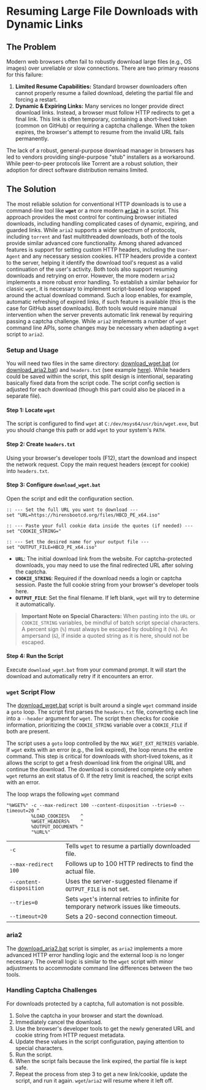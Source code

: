 # Resuming Large File Downloads with Dynamic Links

## The Problem

Modern web browsers often fail to robustly download large files (e.g., OS images) over unreliable or slow connections. There are two primary reasons for this failure:

1. **Limited Resume Capabilities:** Standard browser downloaders often cannot properly resume a failed download, deleting the partial file and forcing a restart.
2. **Dynamic & Expiring Links:** Many services no longer provide direct download links. Instead, a browser must follow HTTP redirects to get a final link. This link is often temporary, containing a short-lived token (common on GitHub) or requiring a captcha challenge. When the token expires, the browser's attempt to resume from the invalid URL fails permanently.

The lack of a robust, general-purpose download manager in browsers has led to vendors providing single-purpose "stub" installers as a workaround. While peer-to-peer protocols like Torrent are a robust solution, their adoption for direct software distribution remains limited.

## The Solution

The most reliable solution for conventional HTTP downloads is to use a command-line tool like **`wget`** or a more modern [**`aria2`**](https://github.com/aria2/aria2/) in a script. This approach provides the most control for continuing browser initiated downloads, including handling complicated cases of dynamic, expiring, and guarded links. While `aria2` supports a wider spectrum of protocols, including `torrent` and fast multithreaded downloads, both of the tools provide similar advanced core functionality. Among shared advanced features is support for setting custom HTTP headers, including the `User-Agent` and any necessary session cookies. HTTP headers provide a context to the server, helping it identify the download tool's request as a valid continuation of the user's activity. Both tools also support resuming downloads and retrying on error. However, the more modern `aria2` implements a more robust error handling. To establish a similar behavior for classic `wget`, it is necessary to implement script-based loop wrapped around the actual download command. Such a loop enables, for example, automatic refreshing of expired links, if such feature is available (this is the case for GitHub asset downloads). Both tools would require manual intervention when the server prevents automatic link renewal by requiring passing a captcha challenge. While `aria2` implements a number of `wget` command line APIs, some changes may be necessary when adapting a `wget` script to `aria2`.

### Setup and Usage

You will need two files in the same directory: [download_wget.bat](https://github.com/pchemguy/Field-Notes/blob/main/01-improving-large-file-downloads/download_wget.bat) (or [download_aria2.bat](https://github.com/pchemguy/Field-Notes/blob/main/01-improving-large-file-downloads/download_aria2.bat)) and `headers.txt` (see example [here](https://github.com/pchemguy/Field-Notes/blob/main/01-improving-large-file-downloads/headers.txt)). While headers could be saved within the script, this split design is intentional, separating basically fixed data from the script code. The script config section is adjusted for each download (though this part could also be placed in a separate file).

#### Step 1: Locate `wget`

The script is configured to find `wget` at `C:/dev/msys64/usr/bin/wget.exe`, but you should change this path or add `wget` to your system's `PATH`.

#### Step 2: Create `headers.txt`

Using your browser's developer tools (F12), start the download and inspect the network request. Copy the main request headers (except for cookie) into `headers.txt`.

#### Step 3: Configure `download_wget.bat`

Open the script and edit the configuration section.

```
:: --- Set the full URL you want to download ---
set "URL=https://hirensbootcd.org/files/HBCD_PE_x64.iso"

:: --- Paste your full cookie data inside the quotes (if needed) ---
set "COOKIE_STRING="

:: --- Set the desired name for your output file ---
set "OUTPUT_FILE=HBCD_PE_x64.iso"
```

- **`URL`**: The initial download link from the website. For captcha-protected downloads, you may need to use the final redirected URL after solving the captcha.    
- **`COOKIE_STRING`**: Required if the download needs a login or captcha session. Paste the full cookie string from your browser's developer tools here.
- **`OUTPUT_FILE`**: Set the final filename. If left blank, `wget` will try to determine it automatically.

> **Important Note on Special Characters:** When pasting into the `URL` or `COOKIE_STRING` variables, be mindful of batch script special characters. A percent sign (`%`) must always be escaped by doubling it (`%%`). An ampersand (`&`), if inside a quoted string as it is here, should not be escaped.

#### Step 4: Run the Script

Execute `download_wget.bat` from your command prompt. It will start the download and automatically retry if it encounters an error.

### `wget` Script Flow

The [download_wget.bat](https://github.com/pchemguy/Field-Notes/blob/main/01-improving-large-file-downloads/download_wget.bat) script is built around a single `wget` command inside a `goto` loop. The script first parses the `headers.txt` file, converting each line into a `--header` argument for `wget`. The script then checks for cookie information, prioritizing the `COOKIE_STRING` variable over a `COOKIE_FILE` if both are present.

The script uses a `goto` loop controlled by the `MAX_WGET_EXT_RETRIES` variable. If `wget` exits with an error (e.g., the link expired), the loop reruns the entire command. This step is critical for downloads with short-lived tokens, as it allows the script to get a fresh download link from the original URL and continue the download. The download is considered complete only when `wget` returns an exit status of 0. If the retry limit is reached, the script exits with an error.

The loop wraps the following `wget` command

```
"%WGET%" -c --max-redirect 100 --content-disposition --tries=0 --timeout=20 ^
         %LOAD_COOKIES%    ^
         %WGET_HEADERS%    ^
         %OUTPUT_DOCUMENT% ^
         "%URL%"
```

|                         |                                                                                        |
| ----------------------- | -------------------------------------------------------------------------------------- |
| `-c`                    | Tells `wget` to resume a partially downloaded file.                                    |
| `--max-redirect 100`    | Follows up to 100 HTTP redirects to find the actual file.                              |
| `--content-disposition` | Uses the server-suggested filename if `OUTPUT_FILE` is not set.                        |
| `--tries=0`             | Sets `wget`'s internal retries to infinite for temporary network issues like timeouts. |
| `--timeout=20`          | Sets a 20-second connection timeout.                                                   |

### aria2

The [download_aria2.bat](https://github.com/pchemguy/Field-Notes/blob/main/01-improving-large-file-downloads/download_aria2.bat) script is simpler, as `aria2` implements a more advanced HTTP error handling logic and the external loop is no longer necessary. The overall logic is similar to the `wget` script with minor adjustments to accommodate command line differences between the two tools.

### Handling Captcha Challenges

For downloads protected by a captcha, full automation is not possible.
1. Solve the captcha in your browser and start the download.
2. Immediately cancel the download.
3. Use the browser's developer tools to get the newly generated URL and cookie string from HTTP request metadata.
4. Update these values in the script configuration, paying attention to special characters.
5. Run the script.
6. When the script fails because the link expired, the partial file is kept safe.
7. Repeat the process from step 3 to get a new link/cookie, update the script, and run it again. `wget`/`aria2` will resume where it left off.
